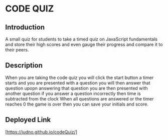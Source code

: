 # CODE QUIZ

## Introduction

A small quiz for students
to take a timed quiz on JavaScript fundamentals and store their high scores
and even gauge their progress and compare it to their peers.

## Description

When you are taking the code quiz
you will click the start button
a timer starts and you are presented with a question
you will then answer that question
upopn answering that question you are then presented with another question
if you answer a question incorrectly
then time is subtracted from the clock
When all questions are answered or the timer reaches 0
the game is over
then you can save your initials and score.

## Deployed Link

[https://judno.github.io/codeQuiz/]
